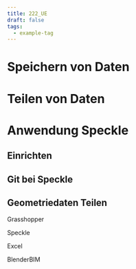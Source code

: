 ```yaml
---
title: 222_UE
draft: false
tags:
  - example-tag
---
```

 



# Speichern von Daten







# Teilen von Daten



# Anwendung Speckle

## Einrichten 



## Git bei Speckle


## Geometriedaten Teilen

Grasshopper

Speckle


Excel

BlenderBIM




